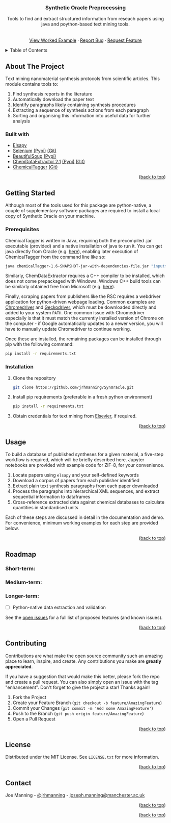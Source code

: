 <!-- Improved compatibility of back to top link: See: https://github.com/othneildrew/Best-README-Template/pull/73 -->
<a name="readme-top"></a>
<!--
*** Thanks for checking out the Best-README-Template. If you have a suggestion
*** that would make this better, please fork the repo and create a pull request
*** or simply open an issue with the tag "enhancement".
*** Don't forget to give the project a star!
*** Thanks again! Now go create something AMAZING! :D
-->



<!-- PROJECT SHIELDS -->
<!--
*** I'm using markdown "reference style" links for readability.
*** Reference links are enclosed in brackets [ ] instead of parentheses ( ).
*** See the bottom of this document for the declaration of the reference variables
*** for contributors-url, forks-url, etc. This is an optional, concise syntax you may use.
*** https://www.markdownguide.org/basic-syntax/#reference-style-links
-->




<!-- PROJECT LOGO -->

[//]: # (<br />)

[//]: # (<div align="center">)

[//]: # (  <a href="https://github.com/github_username/repo_name">)

[//]: # (    <img src="images/logo.png" alt="Logo" width="80" height="80">)

[//]: # (  </a>)

<h3 align="center">Synthetic Oracle Preprocessing</h3>
<div>
  <p align="center">
    Tools to find and extract structured information from reseach papers using java and poython-based text mining tools.
    <br />
    <!-- <a href="https://github.com/SarkisovTeam/SynOracle-preprocessing/issuesdoc"><strong>Explore the docs »</strong></a> -->
    <br />
    <br />
    <a href="https://github.com/SarkisovTeam/SynOracle-preprocessing/worked_example">View Worked Example</a> 
    ·
    <a href="https://github.com/SarkisovTeam/SynOracle-preprocessing/issues">Report Bug</a>
    ·
    <a href="https://github.com/SarkisovTeam/SynOracle-preprocessing/issues">Request Feature</a>
  </p>
</div>



<!-- TABLE OF CONTENTS -->
<details>
  <summary>Table of Contents</summary>
  <ol>
    <li>
      <a href="#about-the-project">About The Project</a>
      <ul>
        <li><a href="#built-with">Built With</a></li>
      </ul>
    </li>
    <li>
      <a href="#getting-started">Getting Started</a>
      <ul>
        <li><a href="#prerequisites">Prerequisites</a></li>
        <li><a href="#installation">Installation</a></li>
      </ul>
    </li>
    <li><a href="#usage">Usage</a></li>
    <li><a href="#roadmap">Roadmap</a></li>
    <li><a href="#contributing">Contributing</a></li>
    <li><a href="#license">License</a></li>
    <li><a href="#contact">Contact</a></li>
    <li><a href="#acknowledgments">Acknowledgments</a></li>
  </ol>
</details>



<!-- ABOUT THE PROJECT -->
## About The Project

 <!-- [//]: # ([![Product Name Screen Shot][product-screenshot]]&#40;https://example.com&#41;) -->

Text mining nanomaterial synthesis protocols from scientific articles. This module contains tools to:

1. Find synthesis reports in the literature
2. Automatically download the paper text
3. Identify paragraphs likely containing synthesis procedures
4. Extracting a sequence of synthesis actions from each paragraph
5. Sorting and organising this information into useful data for further analysis 

### Built with

* [Elsapy](https://github.com/ElsevierDev/elsapy)
* [Selenium](https://selenium-python.readthedocs.io/) [(Pypi)](https://pypi.org/project/selenium/) [(Git)](https://github.com/SeleniumHQ/selenium)
* [BeautifulSoup](https://www.crummy.com/software/BeautifulSoup/bs4/doc/) [(Pypi)](https://pypi.org/project/beautifulsoup4/)
* [ChemDataExtractor 2.1](http://www.chemdataextractor2.org/) [(Pypi)](https://pypi.org/project/chemdataextractor2/) [(Git)](https://github.com/CambridgeMolecularEngineering/chemdataextractor2)
* [ChemicalTagger](https://chemicaltagger.ch.cam.ac.uk/) [(Git)](https://github.com/BlueObelisk/chemicaltagger)

<!-- Here's a blank template to get started: To avoid retyping too much info. Do a search and replace with your text editor for the following: `github_username`, `repo_name`, `twitter_handle`, `linkedin_username`, `email_client`, `email`, `project_title`, `project_description` -->

<p align="right">(<a href="#readme-top">back to top</a>)</p>


<!-- GETTING STARTED -->
## Getting Started

Although most of the tools used for this package are python-native, a couple of supplementary software packages are required to install a local copy of Synthetic Oracle on your machine.

### Prerequisites

ChemicalTagger is written in Java, requiring both the precompiled .jar executable (provided) and a native installation of java to run it. 
You can get java directly from Oracle (e.g. [here](https://www.oracle.com/uk/java/technologies/downloads/#java17)), enabling later execution of ChemicalTagger from the command line like so:
  ```sh
  java chemicalTagger-1.6-SNAPSHOT-jar-with-dependencies-file.jar "inputfile.txt" "outputfile.xml"
  ```

Similarly, ChemDataExtractor requires a C++ compiler to be installed, which does not come prepackaged with Windows. Windows C++ build tools can be similarly obtained free from Microsoft (e.g. [here](https://visualstudio.microsoft.com/downloads/)).

Finally, scraping papers from publishers like the RSC requires a webdriver application for python-driven webpage loading. Common examples are [Chromedriver](https://chromedriver.chromium.org/downloads) and [Geckodriver](https://github.com/mozilla/geckodriver/releases), which must be downloaded directly and added to your system `PATH`. One common issue with Chromedriver especially is that it must match the currently installed version of Chrome on the computer - if Google automatically updates to a newer version, you will have to manually update Chromedriver to continue working.

Once these are installed, the remaining packages can be installed through pip with the following command:

   ```sh
   pip install -r requirements.txt
   ```

### Installation

1. Clone the repository
   ```sh
   git clone https://github.com/jrhmanning/SynOracle.git
   ```
2. Install pip requirements (preferable in a fresh python environment)
   ```sh
   pip install -r requirements.txt
   ```
3. Obtain credentials for text mining from [Elsevier](https://dev.elsevier.com/), if required.

<p align="right">(<a href="#readme-top">back to top</a>)</p>



<!-- USAGE EXAMPLES -->
## Usage

To build a database of published syntheses for a given material, a five-step workflow is required, which will be briefly described here. Jupyter notebooks are provided with example code for ZIF-8, for your convenience.

1. Locate papers using `elsapy` and your self-defined keywords
2. Download a corpus of papers from each publisher identified
3. Extract plain text synthesis paragraphs from each paper downloaded
4. Process the paragraphs into hierarchical XML sequences, and extract sequential information to dataframes
5. Cross-reference extracted data against chemical databases to calculate quantities in standardised units

Each of these steps are discussed in detail in the documentation and demo. For convenience, minimum working examples for each step are provided below. 

<!-- Use this space to show useful examples of how a project can be used. Additional screenshots, code examples and demos work well in this space. You may also link to more resources.

_For more examples, please refer to the [Documentation](https://example.com)_
-->
<p align="right">(<a href="#readme-top">back to top</a>)</p>



<!-- ROADMAP -->
## Roadmap

### Short-term:

### Medium-term:

### Longer-term:
- [ ] Python-native data extraction and validation

See the [open issues](https://github.com/github_username/repo_name/issues) for a full list of proposed features (and known issues).

<p align="right">(<a href="#readme-top">back to top</a>)</p>



<!-- CONTRIBUTING -->
## Contributing

Contributions are what make the open source community such an amazing place to learn, inspire, and create. Any contributions you make are **greatly appreciated**.

If you have a suggestion that would make this better, please fork the repo and create a pull request. You can also simply open an issue with the tag "enhancement".
Don't forget to give the project a star! Thanks again!

1. Fork the Project
2. Create your Feature Branch (`git checkout -b feature/AmazingFeature`)
3. Commit your Changes (`git commit -m 'Add some AmazingFeature'`)
4. Push to the Branch (`git push origin feature/AmazingFeature`)
5. Open a Pull Request

<p align="right">(<a href="#readme-top">back to top</a>)</p>



<!-- LICENSE -->
## License

Distributed under the MIT License. See `LICENSE.txt` for more information.

<p align="right">(<a href="#readme-top">back to top</a>)</p>



<!-- CONTACT -->
## Contact

Joe Manning - [@jrhmanning](https://twitter.com/jrhmanning) - joseph.manning@manchester.ac.uk

<!-- Project Link: [https://github.com/github_username/repo_name](https://github.com/github_username/repo_name) -->

<p align="right">(<a href="#readme-top">back to top</a>)</p>



<!-- ACKNOWLEDGMENTS -->
<!-- 
## Acknowledgments

* []()
* []()
* []()
-->
<p align="right">(<a href="#readme-top">back to top</a>)</p>



<!-- MARKDOWN LINKS & IMAGES -->
<!-- https://www.markdownguide.org/basic-syntax/#reference-style-links -->
[contributors-shield]: https://img.shields.io/github/contributors/github_username/repo_name.svg?style=for-the-badge
[contributors-url]: https://github.com/github_username/repo_name/graphs/contributors
[forks-shield]: https://img.shields.io/github/forks/github_username/repo_name.svg?style=for-the-badge
[forks-url]: https://github.com/github_username/repo_name/network/members
[stars-shield]: https://img.shields.io/github/stars/github_username/repo_name.svg?style=for-the-badge
[stars-url]: https://github.com/github_username/repo_name/stargazers
[issues-shield]: https://img.shields.io/github/issues/github_username/repo_name.svg?style=for-the-badge
[issues-url]: https://github.com/github_username/repo_name/issues
[license-shield]: https://img.shields.io/github/license/github_username/repo_name.svg?style=for-the-badge
[license-url]: https://github.com/github_username/repo_name/blob/master/LICENSE.txt
[linkedin-shield]: https://img.shields.io/badge/-LinkedIn-black.svg?style=for-the-badge&logo=linkedin&colorB=555
[linkedin-url]: https://linkedin.com/in/linkedin_username
[product-screenshot]: images/screenshot.png
[Next.js]: https://img.shields.io/badge/next.js-000000?style=for-the-badge&logo=nextdotjs&logoColor=white
[Next-url]: https://nextjs.org/
[React.js]: https://img.shields.io/badge/React-20232A?style=for-the-badge&logo=react&logoColor=61DAFB
[React-url]: https://reactjs.org/
[Vue.js]: https://img.shields.io/badge/Vue.js-35495E?style=for-the-badge&logo=vuedotjs&logoColor=4FC08D
[Vue-url]: https://vuejs.org/
[Angular.io]: https://img.shields.io/badge/Angular-DD0031?style=for-the-badge&logo=angular&logoColor=white
[Angular-url]: https://angular.io/
[Svelte.dev]: https://img.shields.io/badge/Svelte-4A4A55?style=for-the-badge&logo=svelte&logoColor=FF3E00
[Svelte-url]: https://svelte.dev/
[Laravel.com]: https://img.shields.io/badge/Laravel-FF2D20?style=for-the-badge&logo=laravel&logoColor=white
[Laravel-url]: https://laravel.com
[Bootstrap.com]: https://img.shields.io/badge/Bootstrap-563D7C?style=for-the-badge&logo=bootstrap&logoColor=white
[Bootstrap-url]: https://getbootstrap.com
[JQuery.com]: https://img.shields.io/badge/jQuery-0769AD?style=for-the-badge&logo=jquery&logoColor=white
[JQuery-url]: https://jquery.com 
